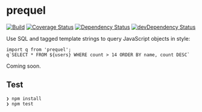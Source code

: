 # prequel

[![Build](https://travis-ci.org/jwhitfieldseed/prequel.svg?branch=master)](https://travis-ci.org/jwhitfieldseed/prequel)
[![Coverage Status](https://coveralls.io/repos/jwhitfieldseed/prequel/badge.svg?branch=master&service=github)](https://coveralls.io/github/jwhitfieldseed/prequel?branch=master)
[![Dependency Status](https://david-dm.org/jwhitfieldseed/prequel/master.svg)](https://david-dm.org/jwhitfieldseed/prequel/master)
[![devDependency Status](https://david-dm.org/jwhitfieldseed/prequel/master/dev-status.svg)](https://david-dm.org/jwhitfieldseed/prequel/master#info=devDependencies)

Use SQL and tagged template strings to query JavaScript objects in style:

    import q from 'prequel';
    q`SELECT * FROM ${users} WHERE count > 14 ORDER BY name, count DESC`

Coming soon.

## Test

    ❯ npm install
    ❯ npm test
